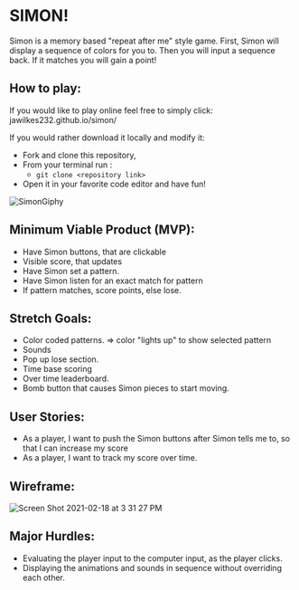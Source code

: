 # SIMON!
Simon is a memory based "repeat after me" style game. First, Simon will display a sequence of colors for you to. Then you will input a sequence back. If it matches you will gain a point! 
## How to play:
If you would like to play online feel free to simply click: jawilkes232.github.io/simon/

If you would rather download it locally and modify it:

- Fork and clone this repository,
- From your terminal run :
  - `git clone <repository link>`
- Open it in your favorite code editor and have fun!

![SimonGiphy](https://user-images.githubusercontent.com/77935828/109059533-9534a680-76a1-11eb-80eb-0c6751b792a1.gif)

## Minimum Viable Product (MVP):
- Have Simon buttons, that are clickable
- Visible score, that updates
- Have Simon set a pattern.
- Have Simon listen for an exact match for pattern
- If pattern matches, score points, else lose.
## Stretch Goals:
- Color coded patterns. => color "lights up" to show selected pattern
- Sounds
- Pop up lose section.
- Time base scoring
- Over time leaderboard.
- Bomb button that causes Simon pieces to start moving.
## User Stories:
- As a player, I want to push the Simon buttons after Simon tells me to, so that I can increase my score
- As a player, I want to track my score over time.
## Wireframe:
![Screen Shot 2021-02-18 at 3 31 27 PM](https://user-images.githubusercontent.com/77935828/109056842-36b9f900-769e-11eb-93a9-ac3c9f468f92.png)

## Major Hurdles:
- Evaluating the player input to the computer input, as the player clicks. 
- Displaying the animations and sounds in sequence without overriding each other.